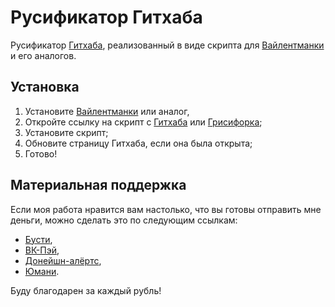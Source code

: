 # Русификатор Гитхаба

Русификатор [Гитхаба](https://github.com/), реализованный в виде скрипта для [Вайлентманки](https://addons.mozilla.org/en-US/firefox/addon/violentmonkey/) и его аналогов.

## Установка

1. Установите [Вайлентманки](https://addons.mozilla.org/en-US/firefox/addon/violentmonkey/) или аналог,
2. Откройте ссылку на скрипт c [Гитхаба](https://github.com/RushanM/GitHub-Russian-Translation/raw/refs/heads/master/GitHub-Ru-Translation.user.js) или [Грисифорка](https://greasyfork.org/ru/scripts/515487-github-russian-translation);
3. Установите скрипт;
3. Обновите страницу Гитхаба, если она была открыта;
4. Готово!

## Материальная поддержка

Если моя работа нравится вам настолько, что вы готовы отправить мне деньги, можно сделать это по следующим ссылкам:

* [Бусти](https://boosty.to/rushanm),
* [ВК-Пэй](https://vk.me/moneysend/deflecta),
* [Донейшн-алёртс](https://www.donationalerts.com/r/deflecta),
* [Юмани](https://yoomoney.ru/to/410015215253910).

Буду благодарен за каждый рубль!
